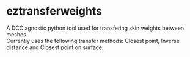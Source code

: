 # eztransferweights  
A DCC agnostic python tool used for transfering skin weights between meshes.  
Currently uses the following transfer methods: Closest point, Inverse distance and Closest point on surface. 
